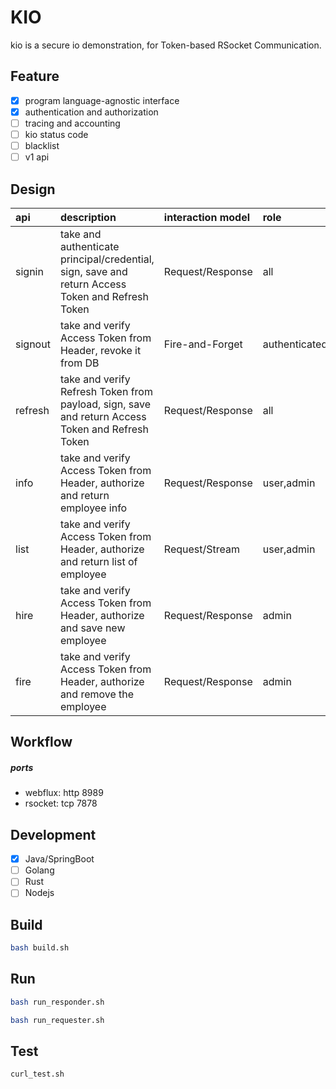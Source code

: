 # KIO
kio is a secure io demonstration, for Token-based RSocket Communication.

## Feature

- [x] program language-agnostic interface
- [x] authentication and authorization
- [ ] tracing and accounting
- [ ] kio status code
- [ ] blacklist
- [ ] v1 api

## Design

| api     | description    | interaction model | role          |
| :------ | :------------- | :---------------- | :------------ |
| signin  | take and authenticate principal/credential, sign, save and return Access Token and Refresh Token | Request/Response  | all           |
| signout | take and verify Access Token from Header, revoke it from DB  | Fire-and-Forget   | authenticated |
| refresh | take and verify Refresh Token from payload, sign, save and return Access Token and Refresh Token | Request/Response  | all           |
| info    | take and verify Access Token from Header, authorize and return employee  info | Request/Response  | user,admin    |
| list    | take and verify Access Token from Header, authorize and return list of employee | Request/Stream    | user,admin    |
| hire    | take and verify Access Token from Header, authorize and save new employee | Request/Response  | admin         |
| fire    | take and verify Access Token from Header, authorize and remove the employee | Request/Response  | admin         |

## Workflow

##### ports
- webflux: http 8989
- rsocket: tcp  7878

## Development
- [x] Java/SpringBoot
- [ ] Golang
- [ ] Rust
- [ ] Nodejs

## Build
```bash
bash build.sh
```

## Run
```bash
bash run_responder.sh
```

```bash
bash run_requester.sh
```

## Test
```bash
curl_test.sh
```
